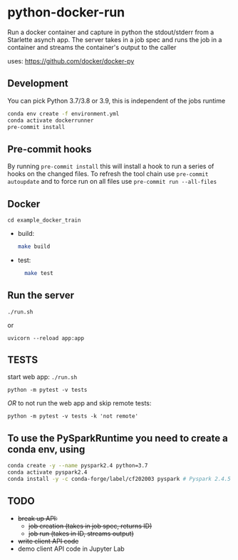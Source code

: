 # python-docker-run
Run a docker container and capture in python the stdout/stderr from a
Starlette asynch app. The server takes in a job spec and runs the
job in a container and streams the container's output to the caller

uses: https://github.com/docker/docker-py

## Development



You can pick Python 3.7/3.8 or 3.9, this is independent of the jobs runtime

```bash
conda env create -f environment.yml
conda activate dockerrunner
pre-commit install

```

## Pre-commit hooks

By running `pre-commit install` this will install a hook to run a series of hooks
on the changed files. To refresh the tool chain use `pre-commit autoupdate` and
to force run on all files use `pre-commit run --all-files`


## Docker

`cd example_docker_train`

- build:

  ```bash
  make build
  ```

- test:

  ```bash
    make test
  ```

## Run the server

`./run.sh`

or

`uvicorn --reload app:app`

## TESTS

start web app: `./run.sh`

`python -m pytest -v tests`

*OR* to not run the web app and skip remote tests:

`python -m pytest -v tests -k 'not remote'`

## To use the PySparkRuntime you need to create a conda env, using

```bash
conda create -y --name pyspark2.4 python=3.7
conda activate pyspark2.4
conda install -y -c conda-forge/label/cf202003 pyspark # Pyspark 2.4.5
```

## TODO

  - ~~break up API:~~
    - ~~job creation (takes in job spec, returns ID)~~
    - ~~job run (takes in ID, streams output)~~
  - ~~write client API code~~
  - demo client API code in Jupyter Lab
